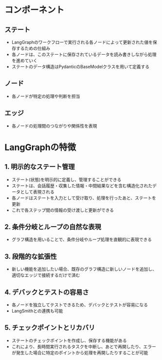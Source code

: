 # コンポーネント
## ステート
- LangGraphのワークフローで実行される各ノードによって更新された値を保存するための仕組み
- 各ノードは、このステートに保存されているデータを読み書きしながら処理を進めていく
- ステートのデータ構造はPydanticのBaseModelクラスを用いて定義する
## ノード
- 各ノードが特定の処理や判断を担当

## エッジ
- 各ノードの処理間のつながりや関係性を表現

# LangGraphの特徴
## 1. 明示的なステート管理
- ステート(状態)を明示的に定義し、管理することができる
- ステートは、会話履歴・収集した情報・中間結果などを含む構造化されたデータとして表現される
- 各ノードはステートを入力として受け取り、処理を行ったあと、ステートを更新
- これで各ステップ間の情報の受け渡しと更新ができる
## 2. 条件分岐とループの自然な表現
- グラフ構造を用いることで、条件分岐やループ処理を直観的に表現できる
## 3. 段階的な拡張性
- 新しい機能を追加したい場合、既存のグラフ構造に新しいノードを追加し、適切なエッジで接続するだけで済む
## 4. デバックとテストの容易さ
- 各ノードを独立してテストできるため、デバックとテストが容易になる
- LangSmithとの連携も可能
## 5. チェックポイントとリカバリ
- ステートのチェックポイントを作成し、保存する機能がある
- これにより、長時間実行されるタスクを中断し、あとで再開したり、エラーが発生した場合に特定のポイントから処理を再開したりすることが可能